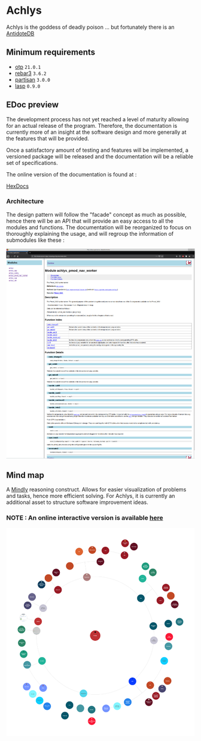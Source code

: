 # Achlys
Achlys is the goddess of deadly poison ... but fortunately there is an [AntidoteDB](https://www.antidotedb.eu/)

## Minimum requirements

- [otp](https://github.com/erlang/otp) `21.0.1`
- [rebar3](https://github.com/erlang/rebar3) `3.6.2`
- [partisan](https://github.com/lasp-lang/partisan) `3.0.0`
- [lasp](https://github.com/lasp-lang/lasp) `0.9.0`

## EDoc preview

The development process has not yet reached a level of maturity allowing for an actual release of the program.
Therefore, the documentation is currently more of an insight at the software design and more generally at
the features that will be provided.

Once a satisfactory amount of testing and features will be implemented, a versioned package will be released and the documentation will be a reliable set of specifications.

The online version of the documentation is found at :

[HexDocs](https://hexdocs.pm/achlys)

### Architecture

The design pattern will follow the "facade" concept as much as possible, hence there will be an API that will provide an easy access to all the modules and functions. The documentation will be reorganized to focus on thoroughly explaining the usage, and will regroup the information of submodules like these :

<p align="center">
  <img src="priv/resources/Doc_preview.png" alt="EDoc"/>
</p>


## Mind map

A [Mindly](http://www.mindlyapp.com) reasoning construct.
Allows for easier visualization of problems and tasks, hence more efficient solving.
For Achlys, it is currently an additional asset to structure software improvement ideas.

### NOTE : An online interactive version is available [here](https://laymer.github.io/achlys-map/)

<p align="center">
  <img src="priv/resources/Achlys.png" alt="MMap"/>
</p>
